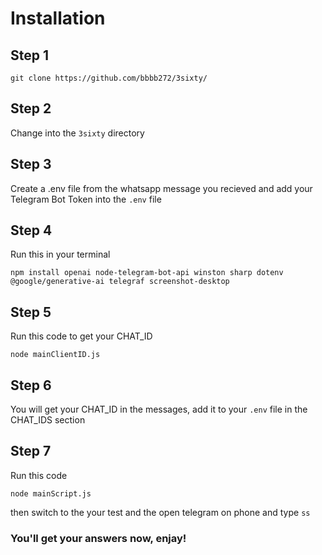 # Installation

## Step 1

```
git clone https://github.com/bbbb272/3sixty/
```


## Step 2

Change into the `3sixty` directory


## Step 3

Create a .env file from the whatsapp message you recieved and add your Telegram Bot Token into the `.env` file


## Step 4

Run this in your terminal

```angular2html
npm install openai node-telegram-bot-api winston sharp dotenv @google/generative-ai telegraf screenshot-desktop
```

## Step 5

Run this code to get your CHAT_ID

```
node mainClientID.js
```


## Step 6

You will get your CHAT_ID in the messages, add it to your `.env` file in the CHAT_IDS section


## Step 7

Run this code

```
node mainScript.js
```

then switch to the your test and the open telegram on phone and type `ss`


### You'll get your answers now, enjay!
